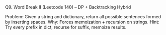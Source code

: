 Q9. Word Break II (Leetcode 140) – DP + Backtracking Hybrid

Problem: Given a string and dictionary, return all possible sentences formed by inserting spaces.
Why: Forces memoization + recursion on strings.
Hint: Try every prefix in dict, recurse for suffix, memoize results.